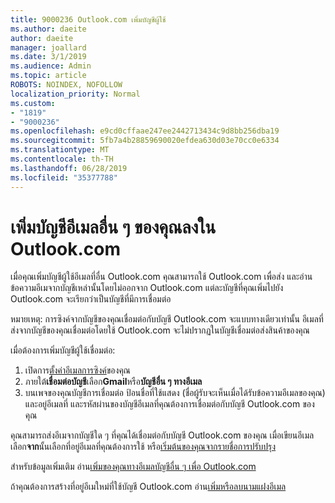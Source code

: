 ```yaml
---
title: 9000236 Outlook.com เพิ่มบัญชีผู้ใช้
ms.author: daeite
author: daeite
manager: joallard
ms.date: 3/1/2019
ms.audience: Admin
ms.topic: article
ROBOTS: NOINDEX, NOFOLLOW
localization_priority: Normal
ms.custom:
- "1819"
- "9000236"
ms.openlocfilehash: e9cd0cffaae247ee2442713434c9d8bb256dba19
ms.sourcegitcommit: 5fb7a4b28859690020efdea630d03e70cc0e6334
ms.translationtype: MT
ms.contentlocale: th-TH
ms.lasthandoff: 06/28/2019
ms.locfileid: "35377788"
---
```

# <a name="add-your-other-email-accounts-to-outlookcom"></a>เพิ่มบัญชีอีเมลอื่น ๆ ของคุณลงใน Outlook.com

เมื่อคุณเพิ่มบัญชีผู้ใช้อีเมลที่อื่น Outlook.com คุณสามารถใช้ Outlook.com เพื่อส่ง และอ่านข้อความอีเมจากบัญชีเหล่านั้นโดยไม่ออกจาก Outlook.com แต่ละบัญชีที่คุณเพิ่มไปยัง Outlook.com จะเรียกว่าเป็นบัญชีที่มีการเชื่อมต่อ

หมายเหตุ: การซิงค์จากบัญชีของคุณเชื่อมต่อกับบัญชี Outlook.com จะแบบทางเดียวเท่านั้น อีเมลที่ส่งจากบัญชีของคุณเชื่อมต่อโดยใช้ Outlook.com จะไม่ปรากฏในบัญชีเชื่อมต่อส่งสินค้าของคุณ

เมื่อต้องการเพิ่มบัญชีผู้ใช้เชื่อมต่อ:

1. เปิดการ[ตั้งค่าอีเมลการซิงค์](https://go.microsoft.com/fwlink/?linkid=875264)ของคุณ
2. ภายใต้**เชื่อมต่อบัญชี**เลือก**Gmail**หรือ**บัญชีอื่น ๆ ทางอีเมล**
3. บนเพจของคุณบัญชีการเชื่อมต่อ ป้อนชื่อที่ใช้แสดง (ชื่อผู้รับจะเห็นเมื่อได้รับข้อความอีเมลของคุณ) และอยู่อีเมลที่ และรหัสผ่านของบัญชีอีเมลที่คุณต้องการเชื่อมต่อกับบัญชี Outlook.com ของคุณ

คุณสามารถส่งอีเมจากบัญชีใด ๆ ที่คุณได้เชื่อมต่อกับบัญชี Outlook.com ของคุณ เมื่อเขียนอีเมล เลือก**จาก**นั้นเลือกที่อยู่อีเมลที่คุณต้องการใช้ หรือ[เริ่มต้นของคุณจากรายชื่อการปรับปรุง](https://go.microsoft.com/fwlink/?linkid=875264)

สำหรับข้อมูลเพิ่มเติม อ่าน[เพิ่มของคุณทางอีเมลบัญชีอื่น ๆ เพื่อ Outlook.com](https://support.office.com/article/c5224df4-5885-4e79-91ba-523aa743f0ba)

ถ้าคุณต้องการสร้างที่อยู่อีเมใหม่ที่ใช้บัญชี Outlook.com อ่าน[เพิ่มหรือลบนามแฝงอีเมล](https://support.office.com/article/459b1989-356d-40fa-a689-8f285b13f1f2)